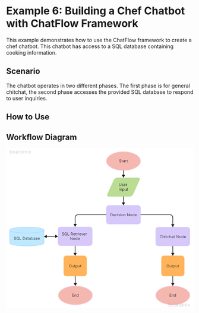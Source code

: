 # Example 6: Building a Chef Chatbot with ChatFlow Framework

This example demonstrates how to use the ChatFlow framework to create a chef chatbot. This chatbot has access to a SQL database containing cooking information.

## Scenario

The chatbot operates in two different phases. The first phase is for general chitchat, the second phase accesses the provided SQL database to respond to user inquiries.

## How to Use

## Workflow Diagram

![Image Alt Text](./assets/ChefBot1.png)
